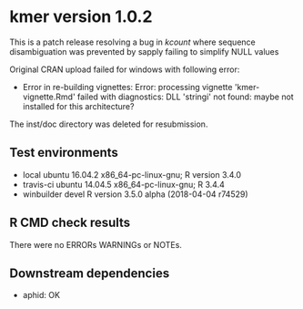 # kmer version 1.0.2

This is a patch release resolving a bug in *kcount* where sequence 
disambiguation was prevented by sapply failing to simplify NULL values

Original CRAN upload failed for windows with following error:

 * Error in re-building vignettes:
   Error: processing vignette 'kmer-vignette.Rmd' failed with diagnostics:
   DLL 'stringi' not found: maybe not installed for this architecture?
   
The inst/doc directory was deleted for resubmission.

## Test environments

 * local ubuntu 16.04.2 x86_64-pc-linux-gnu; R version 3.4.0 
 * travis-ci ubuntu 14.04.5 x86_64-pc-linux-gnu; R 3.4.4
 * winbuilder devel R version 3.5.0 alpha (2018-04-04 r74529)

## R CMD check results

There were no ERRORs WARNINGs or NOTEs.

## Downstream dependencies

- aphid:  OK


